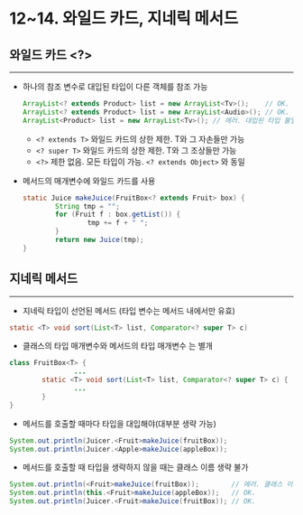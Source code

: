 # 12~14. 와일드 카드, 지네릭 메서드

## 와일드 카드 <?>

---

- 하나의 참조 변수로 대입된 타입이 다른 객체를 참조 가능
    
    ```java
    ArrayList<? extends Product> list = new ArrayList<Tv>();    // OK.
    ArrayList<? extends Product> list = new ArrayList<Audio>(); // OK.
    ArrayList<Product> list = new ArrayList<Tv>(); // 에러. 대입된 타입 불일치
    ```
    
    - `<? extends T>` 와일드 카드의 상한 제한. T와 그 자손들만 가능
    - `<? super T>` 와일드 카드의 상한 제한. T와 그 조상들만 가능
    - `<?>` 제한 없음. 모든 타입이 가능. `<? extends Object>` 와 동일
- 메서드의 매개변수에 와일드 카드를 사용
    
    ```java
    static Juice makeJuice(FruitBox<? extends Fruit> box) {
    		String tmp = "";
    		for (Fruit f : box.getList()) {
    				tmp += f + " ";
    		}
    		return new Juice(tmp);
    }
    ```
    

## 지네릭 메서드

---

- 지네릭 타입이 선언된 메서드 (타입 변수는 메서드 내에서만 유효)

```java
static <T> void sort(List<T> list, Comparator<? super T> c)
```

- 클래스의 타입 매개변수<T>와 메서드의 타입 매개변수 <T>는 별개

```java
class FruitBox<T> {
				...
		static <T> void sort(List<T> list, Comparator<? super T> c) {
				...
		}
}
```

- 메서드를 호출할 때마다 타입을 대입해야(대부분 생략 가능)

```java
System.out.println(Juicer.<Fruit>makeJuice(fruitBox));
System.out.println(Juicer.<Apple>makeJuice(appleBox));
```

- 메서드를 호출할 때 타입을 생략하지 않을 때는 클래스 이름 생략 불가

```java
System.out.println(<Fruit>makeJuice(fruitBox));        // 에러. 클래스 이름 생략불가
System.out.println(this.<Fruit>makeJuice(appleBox));   // OK.
System.out.println(Juicer.<Fruit>makeJuice(fruitBox)); // OK.
```